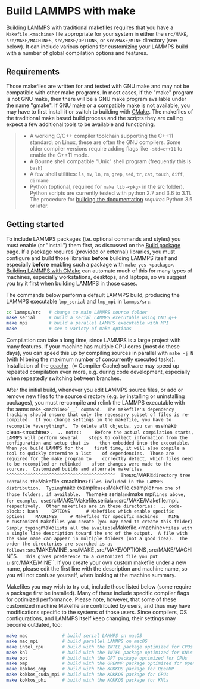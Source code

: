 # Build LAMMPS with make

Building LAMMPS with traditional makefiles requires that you have a
`Makefile.<machine>` file appropriate for your system in either the
`src/MAKE`, `src/MAKE/MACHINES`, `src/MAKE/OPTIONS`, or `src/MAKE/MINE`
directory (see below). It can include various options for customizing
your LAMMPS build with a number of global compilation options and
features.

## Requirements

Those makefiles are written for and tested with GNU make and may not be
compatible with other make programs. In most cases, if the \"make\"
program is not GNU make, then there will be a GNU make program available
under the name \"gmake\". If GNU make or a compatible make is not
available, you may have to first install it or switch to building with
[CMake](Build_cmake). The makefiles of the traditional make based build
process and the scripts they are calling expect a few additional tools
to be available and functioning.

> -   A working C/C++ compiler toolchain supporting the C++11 standard;
>     on Linux, these are often the GNU compilers. Some older compiler
>     versions require adding flags like `-std=c++11` to enable the
>     C++11 mode.
> -   A Bourne shell compatible \"Unix\" shell program (frequently this
>     is `bash`)
> -   A few shell utilities: `ls`, `mv`, `ln`, `rm`, `grep`, `sed`,
>     `tr`, `cat`, `touch`, `diff`, `dirname`
> -   Python (optional, required for `make lib-<pkg>` in the src
>     folder). Python scripts are currently tested with python 2.7 and
>     3.6 to 3.11. The procedure for [building the
>     documentation](Build_manual) *requires* Python 3.5 or later.

## Getting started

To include LAMMPS packages (i.e. optional commands and styles) you must
enable (or \"install\") them first, as discussed on the [Build
package](Build_package) page. If a package requires (provided or
external) libraries, you must configure and build those libraries
**before** building LAMMPS itself and especially **before** enabling
such a package with `make yes-<package>`. [Building LAMMPS with
CMake](Build_cmake) can automate much of this for many types of
machines, especially workstations, desktops, and laptops, so we suggest
you try it first when building LAMMPS in those cases.

The commands below perform a default LAMMPS build, producing the LAMMPS
executable `lmp_serial` and `lmp_mpi` in `lammps/src`:

``` bash
cd lammps/src   # change to main LAMMPS source folder
make serial     # build a serial LAMMPS executable using GNU g++
make mpi        # build a parallel LAMMPS executable with MPI
make            # see a variety of make options
```

Compilation can take a long time, since LAMMPS is a large project with
many features. If your machine has multiple CPU cores (most do these
days), you can speed this up by compiling sources in parallel with
`make -j N` (with N being the maximum number of concurrently executed
tasks). Installation of the [ccache](https://ccache.dev/)\_ (= Compiler
Cache) software may speed up repeated compilation even more, e.g. during
code development, especially when repeatedly switching between branches.

After the initial build, whenever you edit LAMMPS source files, or add
or remove new files to the source directory (e.g. by installing or
uninstalling packages), you must re-compile and relink the LAMMPS
executable with the same
`` make <machine>`__` command.  The makefile's dependency tracking should ensure that only the necessary subset of files is re-compiled.  If you change settings in the makefile, you have to recompile *everything*.  To delete all objects, you can use ``make
clean-\<machine\>`.  .. note::     Before the actual compilation starts, LAMMPS will perform several    steps to collect information from the configuration and setup that is    then embedded into the executable.  When you build LAMMPS for the    first time, it will also compile a tool to quickly determine a list    of dependencies.  Those are required for the make program to    correctly detect, which files need to be recompiled or relinked    after changes were made to the sources.  Customized builds and alternate makefiles ^^^^^^^^^^^^^^^^^^^^^^^^^^^^^^^^^^^^^^^^^  The`src/MAKE`directory tree contains the`Makefile.\<machine\>`files included in the LAMMPS distribution.  Typing`make
example`uses`Makefile.example`from one of those folders, if available.  The`make
serial`and`make
mpi`lines above, for example, use`src/MAKE/Makefile.serial`and`src/MAKE/Makefile.mpi`, respectively.  Other makefiles are in these directories:  .. code-block:: bash     OPTIONS      # Makefiles which enable specific options    MACHINES     # Makefiles for specific machines    MINE         # customized Makefiles you create (you may need to create this folder)  Simply typing`make`lists all the available`Makefile.\<machine\>`files with a single line description toward the end of the output.  A file with the same name can appear in multiple folders (not a good idea).  The order the directories are searched is as follows:`src/MAKE/MINE`,`src/MAKE`,`src/MAKE/OPTIONS`,`src/MAKE/MACHINES`.  This gives preference to a customized file you put in`src/MAKE/MINE\`\`.
If you create your own custom makefile under a new name, please edit the
first line with the description and machine name, so you will not
confuse yourself, when looking at the machine summary.

Makefiles you may wish to try out, include those listed below (some
require a package first be installed). Many of these include specific
compiler flags for optimized performance. Please note, however, that
some of these customized machine Makefile are contributed by users, and
thus may have modifications specific to the systems of those users.
Since compilers, OS configurations, and LAMMPS itself keep changing,
their settings may become outdated, too:

``` bash
make mac             # build serial LAMMPS on macOS
make mac_mpi         # build parallel LAMMPS on macOS
make intel_cpu       # build with the INTEL package optimized for CPUs
make knl             # build with the INTEL package optimized for KNLs
make opt             # build with the OPT package optimized for CPUs
make omp             # build with the OPENMP package optimized for OpenMP
make kokkos_omp      # build with the KOKKOS package for OpenMP
make kokkos_cuda_mpi # build with the KOKKOS package for GPUs
make kokkos_phi      # build with the KOKKOS package for KNLs
```
